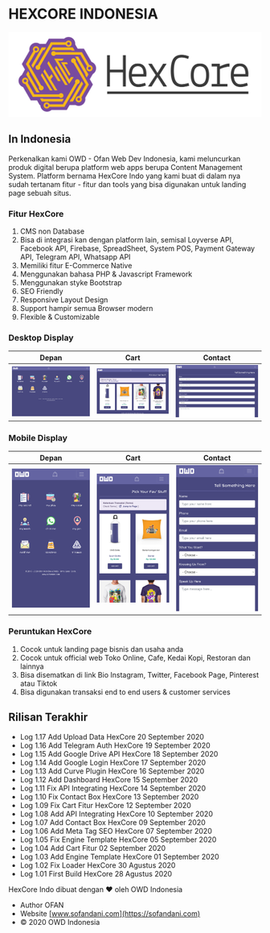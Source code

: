 # HEXCORE INDONESIA
![HexCore Logo](https://github.com/ofan-web-developer/HexCores-Indo-Prod/blob/master/owd_images/hexacore.svg)
## In Indonesia
Perkenalkan kami OWD - Ofan Web Dev Indonesia, kami meluncurkan produk digital berupa platform web apps berupa Content Management System.
Platform bernama HexCore Indo yang kami buat di dalam nya sudah tertanam fitur - fitur dan tools yang bisa digunakan untuk landing page sebuah situs.

### Fitur HexCore
1. CMS non Database
2. Bisa di integrasi kan dengan platform lain, semisal Loyverse API, Facebook API, Firebase, SpreadSheet, System POS, Payment Gateway API, Telegram API, Whatsapp API
3. Memiliki fitur E-Commerce Native
4. Menggunakan bahasa PHP & Javascript Framework
5. Menggunakan styke Bootstrap
6. SEO Friendly
7. Responsive Layout Design
8. Support hampir semua Browser modern
9. Flexible & Customizable

### Desktop Display
| Depan | Cart | Contact |
:---------------: | :---------------: | :---------------:
![hexcore owd 1](https://github.com/ofan-web-developer/HexCores-Indo-Prod/blob/master/owd_images/owd-desk-1.png) | ![hexcore owd 2](https://github.com/ofan-web-developer/HexCores-Indo-Prod/blob/master/owd_images/owd-desk-2.png) | ![hexcore owd 3](https://github.com/ofan-web-developer/HexCores-Indo-Prod/blob/master/owd_images/owd-desk-3.png)

### Mobile Display
| Depan | Cart | Contact |
:---------------: | :---------------: | :---------------:
![hexcore owd 1](https://github.com/ofan-web-developer/HexCores-Indo-Prod/blob/master/owd_images/owd-phone-1.png) | ![hexcore owd 2](https://github.com/ofan-web-developer/HexCores-Indo-Prod/blob/master/owd_images/owd-phone-2.png) | ![hexcore owd 3](https://github.com/ofan-web-developer/HexCores-Indo-Prod/blob/master/owd_images/owd-phone-3.png)

### Peruntukan HexCore
1. Cocok untuk landing page bisnis dan usaha anda
2. Cocok untuk official web Toko Online, Cafe, Kedai Kopi, Restoran dan lainnya
3. Bisa disematkan di link Bio Instagram, Twitter, Facebook Page, Pinterest atau Tiktok
4. Bisa digunakan transaksi end to end users & customer services

## Rilisan Terakhir
- Log 1.17 Add Upload Data HexCore 20 September 2020
- Log 1.16 Add Telegram Auth HexCore 19 September 2020
- Log 1.15 Add Google Drive API HexCore 18 September 2020
- Log 1.14 Add Google Login HexCore 17 September 2020
- Log 1.13 Add Curve Plugin HexCore 16 September 2020
- Log 1.12 Add Dashboard HexCore 15 September 2020
- Log 1.11 Fix API Integrating HexCore 14 September 2020
- Log 1.10 Fix Contact Box HexCore 13 September 2020
- Log 1.09 Fix Cart Fitur HexCore 12 September 2020
- Log 1.08 Add API Integrating HexCore 10 September 2020
- Log 1.07 Add Contact Box HexCore 09 September 2020
- Log 1.06 Add Meta Tag SEO HexCore 07 September 2020
- Log 1.05 Fix Engine Template HexCore 05 September 2020
- Log 1.04 Add Cart Fitur 02 September 2020
- Log 1.03 Add Engine Template HexCore 01 September 2020
- Log 1.02 Fix Loader HexCore 30 Agustus 2020
- Log 1.01 First Build HexCore 28 Agustus 2020


HexCore Indo dibuat dengan &hearts; oleh OWD Indonesia
- Author OFAN
- Website [www.sofandani.com](https://sofandani.com)
- &copy; 2020 OWD Indonesia
